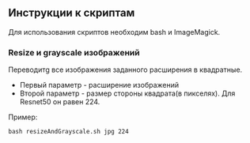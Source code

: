 ## Инструкции к скриптам
Для использования скриптов необходим bash и ImageMagick.
### Resize и grayscale изображений
Переводитg все изображения заданного расширения в квадратные.
* Первый параметр - расширение изображений
* Второй параметр - размер стороны квадрата(в пикселях). Для Resnet50 он равен 224.

Пример:

`bash resizeAndGrayscale.sh jpg 224`

